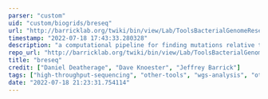 ```yaml
---
parser: "custom"
uid: "custom/biogrids/breseq"
url: "http://barricklab.org/twiki/bin/view/Lab/ToolsBacterialGenomeResequencing"
timestamp: "2022-07-18 17:43:33.280328"
description: "a computational pipeline for finding mutations relative to a reference sequence in short-read DNA re-sequencing data for microbial sized genomes.  It reports single-nucleotide mutations, point insertions and deletions, large deletions, and new junctions supported by mosaic reads."
repo_url: "http://barricklab.org/twiki/bin/view/Lab/ToolsBacterialGenomeResequencing"
title: "breseq"
credit: ["Daniel Deatherage", "Dave Knoester", "Jeffrey Barrick"]
tags: ["high-throughput-sequencing", "other-tools", "wgs-analysis", "other"]
date: "2022-07-18 21:23:31.754114"
---
```

